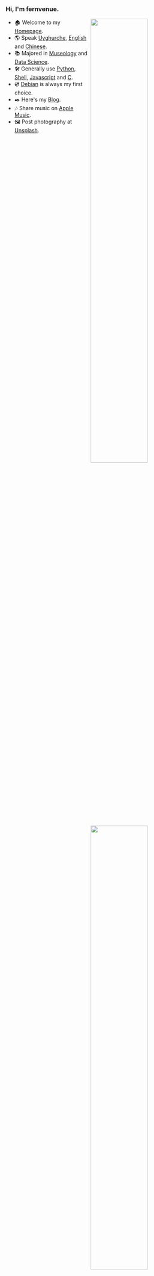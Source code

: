 ### Hi, I'm fernvenue.

<a href="https://github.com/fernvenue#gh-light-mode-only"><img align="right" width="55%" src="https://github-readme-stats.vercel.app/api?username=fernvenue&show_icons=false&theme=buefy&hide_border=true#gh-light-mode-only" /></a>
<a href="https://github.com/fernvenue#gh-dark-mode-only"><img align="right" width="55%" src="https://github-readme-stats.vercel.app/api?username=fernvenue&show_icons=false&theme=github_dark&hide_border=true#gh-dark-mode-only" /></a>

- :house: Welcome to my [Homepage](https://fernvenue.com).
- :earth_americas: Speak [Uyghurche](https://en.wikipedia.org/wiki/Uyghur_language), [English](https://en.wikipedia.org/wiki/English_language) and [Chinese](https://en.wikipedia.org/wiki/Chinese_language).
- :books: Majored in [Museology](https://en.wikipedia.org/wiki/Museology) and [Data Science](https://en.wikipedia.org/wiki/Data_science).
- :hammer_and_wrench: Generally use [Python](https://en.wikipedia.org/wiki/Python_(programming_language)), [Shell](https://en.wikipedia.org/wiki/Shell_script), [Javascript](https://en.wikipedia.org/wiki/JavaScript) and [C](https://en.wikipedia.org/wiki/C_(programming_language)).
- :cd: [Debian](https://en.wikipedia.org/wiki/Debian) is always my first choice.
- :black_nib: Here's my [Blog](https://blog.fernvenue.com).
- :notes: Share music on [Apple Music](https://music.apple.com/profile/fernvenue).
- :framed_picture: Post photography at [Unsplash](https://unsplash.com/@fernvenue).
